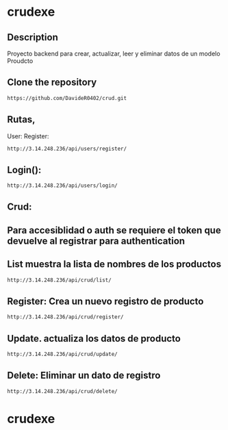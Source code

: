 # crudexe

## Description

Proyecto backend para crear, actualizar, leer y eliminar datos de un modelo Proudcto

## Clone the repository

```bash
https://github.com/DavideR0402/crud.git
```
## Rutas,

User:
Register:
```bash
http://3.14.248.236/api/users/register/
```
## Login():
```bash
http://3.14.248.236/api/users/login/
```

## Crud:
## Para accesiblidad o auth se requiere el token que devuelve al registrar para authentication

## List muestra la lista de nombres de los productos
```bash
http://3.14.248.236/api/crud/list/
```

## Register: Crea un nuevo registro de producto
```bash
http://3.14.248.236/api/crud/register/
```

## Update. actualiza los datos de producto
```bash
http://3.14.248.236/api/crud/update/
```

## Delete: Eliminar un dato de registro
```bash
http://3.14.248.236/api/crud/delete/
```

# crudexe
